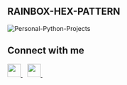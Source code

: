 ## RAINBOX-HEX-PATTERN
![Personal-Python-Projects](https://socialify.git.ci/KrishGaur1354/Personal-Python-Projects/image?font=KoHo&language=1&name=1&owner=1&pattern=Floating%20Cogs&theme=Dark)

## Connect with me
  <a href="https://twitter.com/ThatOneKrish">
    <img width="30px" src="https://www.vectorlogo.zone/logos/twitter/twitter-official.svg" />
  </a>&ensp;
   <a href="https://www.instagram.com/ThatOneKrish/">
    <img width="30px" src="https://www.vectorlogo.zone/logos/instagram/instagram-icon.svg" />
  </a>&ensp;
